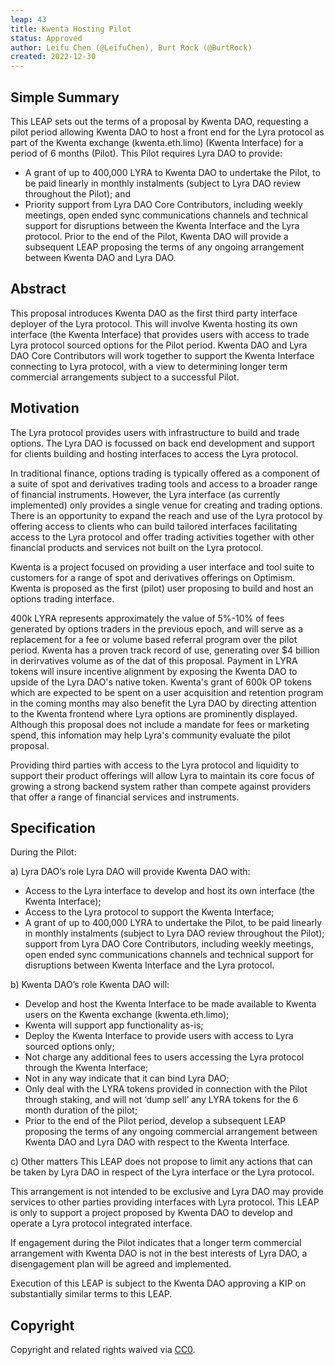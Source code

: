 ```yaml
---
leap: 43
title: Kwenta Hosting Pilot
status: Approved
author: Leifu Chen (@LeifuChen), Burt Rock (@BurtRock)
created: 2022-12-30
---
```


<!--You can leave these HTML comments in your merged LEAP and delete the visible duplicate text guides, they will not appear and may be helpful to refer to if you edit it again. This is the suggested template for new LEAPs. Note that a LEAP number will be assigned by an editor. When opening a pull request to submit your LEAP, please use an abbreviated title in the filename, `leap-draft_title_abbrev.md`. The title should be 44 characters or less.-->

## Simple Summary
<!--"If you can't explain it simply, you don't understand it well enough." Simply describe the outcome the proposed changes intends to achieve. This should be non-technical and accessible to a casual community member.-->
This LEAP sets out the terms of a proposal by Kwenta DAO, requesting a pilot period allowing Kwenta DAO to host a front end for the Lyra protocol as part of the Kwenta exchange (kwenta.eth.limo) (Kwenta Interface) for a period of 6 months (Pilot). This Pilot requires Lyra DAO to provide: 
- A grant of up to 400,000 LYRA to Kwenta DAO to undertake the Pilot, to be paid linearly in monthly instalments (subject to Lyra DAO review throughout the Pilot); and
- Priority support from Lyra DAO Core Contributors, including weekly meetings, open ended sync communications channels and technical support for disruptions between the Kwenta Interface and the Lyra protocol.
Prior to the end of the Pilot, Kwenta DAO will provide a subsequent LEAP proposing the terms of any ongoing arrangement between Kwenta DAO and Lyra DAO.


## Abstract
<!--A short (~200 word) description of the proposed change, the abstract should clearly describe the proposed change. This is what *will* be done if the LEAP is implemented, not *why* it should be done or *how* it will be done. If the LEAP proposes deploying a new contract, write, "we propose to deploy a new contract that will do x".-->
This proposal introduces Kwenta DAO as the first third party interface deployer of the Lyra protocol. This will involve Kwenta hosting its own interface (the Kwenta Interface) that provides users with access to trade Lyra protocol sourced options for the Pilot period. Kwenta DAO and Lyra DAO Core Contributors will work together to support the Kwenta Interface connecting to Lyra protocol, with a view to determining longer term commercial arrangements subject to a successful Pilot.

## Motivation
<!--This is the problem statement. This is the *why* of the LEAP. It should clearly explain *why* the current state of the protocol is inadequate.  It is critical that you explain *why* the change is needed, if the LEAP proposes changing how something is calculated, you must address *why* the current calculation is innaccurate or wrong. This is not the place to describe how the LEAP will address the issue!-->
The Lyra protocol provides users with infrastructure to build and trade options. The Lyra DAO is focussed on back end development and support for clients building and hosting interfaces to access the Lyra protocol. 

In traditional finance, options trading is typically offered as a component of a suite of spot and derivatives trading tools and access to a broader range of financial instruments. However, the Lyra interface (as currently implemented) only provides a single venue for creating and trading options. 
There is an opportunity to expand the reach and use of the Lyra protocol by offering access to clients who can build tailored interfaces facilitating access to the Lyra protocol and offer trading activities together with other financial products and services not built on the Lyra protocol. 

Kwenta is a project focused on providing a user interface and tool suite to customers for a range of spot and derivatives offerings on Optimism. Kwenta is proposed as the first (pilot) user proposing to build and host an options trading interface.

400k LYRA represents approximately the value of 5%-10% of fees generated by options traders in the previous epoch, and will serve as a replacement for a fee or volume based referral program over the pilot period. Kwenta has a proven track record of use, generating over $4 billion in derirvatives volume as of the dat of this proposal. Payment in LYRA tokens will insure incentive alignment by exposing the Kwenta DAO to upside of the Lyra DAO's native token. Kwenta's grant of 600k OP tokens which are expected to be spent on a user acquisition and retention program in the coming months may also benefit the Lyra DAO by directing attention to the Kwenta frontend where Lyra options are prominently displayed. Although this proposal does not include a mandate for fees or marketing spend, this infomation may help Lyra's community evaluate the pilot proposal.

Providing third parties with access to the Lyra protocol and liquidity to support their product offerings will allow Lyra to maintain its core focus of growing a strong backend system rather than compete against providers that offer a range of financial services and instruments.

## Specification
<!--The specification should describe the syntax and semantics of any new feature, there are five sections
1. Overview
2. Rationale
3. Technical Specification
4. Test Cases
5. Configurable Values
-->
During the Pilot:

a) Lyra DAO’s role
Lyra DAO will provide Kwenta DAO with:
- Access to the Lyra interface to develop and host its own interface (the Kwenta Interface); 
- Access to the Lyra protocol to support the Kwenta Interface; 
- A grant of up to 400,000 LYRA to undertake the Pilot, to be paid linearly in monthly instalments (subject to Lyra DAO review throughout the Pilot); 
support from Lyra DAO Core Contributors, including weekly meetings, open ended sync communications channels and technical support for disruptions between Kwenta Interface and the Lyra protocol.

b) Kwenta DAO’s role
Kwenta DAO will:
- Develop and host the Kwenta Interface to be made available to Kwenta users on the Kwenta exchange (kwenta.eth.limo);
- Kwenta will support app functionality as-is;
- Deploy the Kwenta Interface to provide users with access to Lyra sourced options only; 
- Not charge any additional fees to users accessing the Lyra protocol through the Kwenta Interface;
- Not in any way indicate that it can bind Lyra DAO; 
- Only deal with the LYRA tokens provided in connection with the Pilot through staking, and will not ‘dump sell’ any LYRA tokens for the 6 month duration of the pilot; 
- Prior to the end of the Pilot period, develop a subsequent LEAP proposing the terms of any ongoing commercial arrangement between Kwenta DAO and Lyra DAO with respect to the Kwenta Interface.

c) Other matters
This LEAP does not propose to limit any actions that can be taken by Lyra DAO in respect of the Lyra interface or the Lyra protocol. 

This arrangement is not intended to be exclusive and Lyra DAO may provide services to other parties providing interfaces with Lyra protocol. This LEAP is only to support a project proposed by Kwenta DAO to develop and operate a Lyra protocol integrated interface.

If engagement during the Pilot indicates that a longer term commercial arrangement with Kwenta DAO is not in the best interests of Lyra DAO, a disengagement plan will be agreed and implemented. 

Execution of this LEAP is subject to the Kwenta DAO approving a KIP on substantially similar terms to this LEAP. 

## Copyright
Copyright and related rights waived via [CC0](https://creativecommons.org/publicdomain/zero/1.0/).
